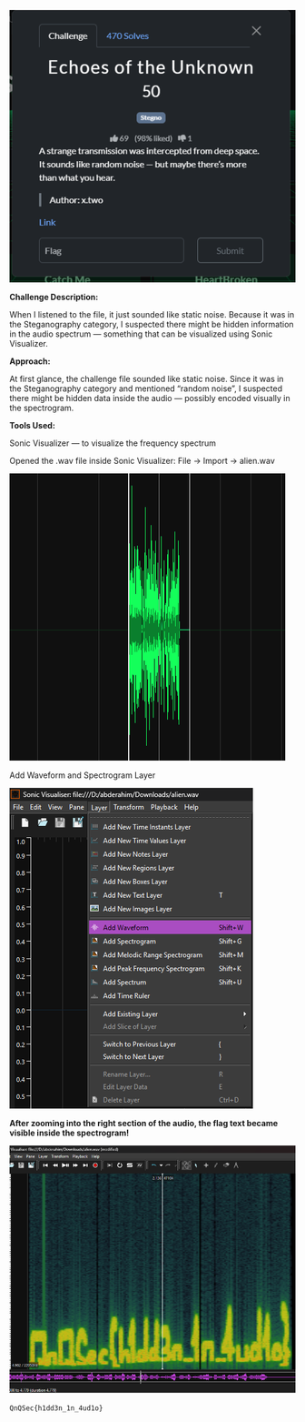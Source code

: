 ![Challenge screenshot](Screenshot2025-10-20091945.png)

**Challenge Description:**

When I listened to the file, it just sounded like static noise.
Because it was in the Steganography category, I suspected there might be hidden information in the audio spectrum — something that can be visualized using Sonic Visualizer.


**Approach:**

At first glance, the challenge file sounded like static noise. Since it was in the Steganography category and mentioned “random noise”, I suspected there might be hidden data inside the audio — possibly encoded visually in the spectrogram.

**Tools Used:**

Sonic Visualizer — to visualize the frequency spectrum

Opened the .wav file inside Sonic Visualizer: File → Import → alien.wav

![Spectrogram](images/Screenshot%202025-10-20%20091628.png)


Add Waveform and Spectrogram Layer

![Waveform](image/Screenshot%202025-10-20%20091617.png)        



**After zooming into the right section of the audio, the flag text became visible inside the spectrogram!**

![Visible Flag](images/Screenshot%202025-10-20%20091651.png)


`QnQSec{h1dd3n_1n_4ud1o}`




